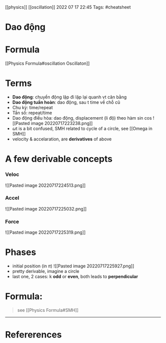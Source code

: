 [[physics]] [[oscillation]]
2022 07 17 22:45
Tags: #cheatsheet  
# Dao động
# Formula
[[Physics Formula#oscillation Oscillaton]]
# Terms
- **Dao động**: chuyển động lặp đi lặp lại quanh vt cân bằng 
- **Dao động tuần hoàn**: dao động, sau t time về chỗ cũ  
- Chu kỳ: time/repeat 
- Tần số: repeat/time 
- Dao động điều hòa: dao động, displacement (li độ) theo hàm sin cos 
![[Pasted image 20220717223238.png]]
- $\omega$t is a bit confused, SMH related to cycle of a circle, see [[Omega in SMH]]
- velocity & accelaration, are **derivatives** of above 
# A few derivable concepts 
### Veloc
![[Pasted image 20220717224513.png]]
### Accel
![[Pasted image 20220717225032.png]]
### Force
![[Pasted image 20220717225319.png]]

 # Phases
 - initial position (in $\pi$)
 ![[Pasted image 20220717225927.png]]
 - pretty derivable, imagine a circle 
 - last one, 2 cases: k **odd** or **even**, both leads to **perpendicular**

# Formula: 
> see [[Physics Formula#SMH]]

--- 
# Refererences 
